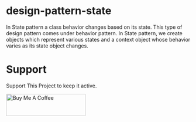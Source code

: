 # design-pattern-state
In State pattern a class behavior changes based on its state. This type of design pattern comes under behavior pattern.
In State pattern, we create objects which represent various states and a context object whose behavior varies as its state object changes.

# Support
Support This Project to keep it active.
<br>
<p>
<a href="https://www.buymeacoffee.com/ajunquit" target="_blank"><img src="https://cdn.buymeacoffee.com/buttons/v2/default-yellow.png" alt="Buy Me A Coffee" style="height: 60px !important;width: 217px !important;" ></a>
</p>
